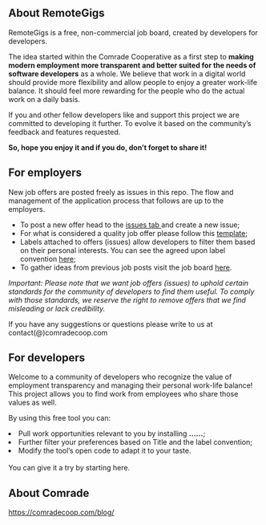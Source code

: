 <h2>About RemoteGigs</h2>

RemoteGigs is a free, non-commercial job board, created by developers for developers.

The idea started within the Comrade Cooperative as a first step to <b>making modern employment more transparent and better suited for the needs of software developers</b> as a whole. We believe that work in a digital world should provide more flexibility and allow people to enjoy a greater work-life balance. It should feel more rewarding for the people who do the actual work on a daily basis.
 
If you and other fellow developers like and support this project we are committed to developing it further. To evolve it based on the community’s feedback and features requested. 

<b>So, hope you enjoy it and if you do, don’t forget to share it!</b>

<h2>For employers</h2>

New job offers are posted freely as issues in this repo. The flow and management of the application process that follows are up to the employers.
<ul>
<li>To post a new offer head to the <a href="https://github.com/comrade-coop/remotegigs/issues" target="_blank" rel="noopener">issues tab </a>and create a new issue;</li>
<li>For what is considered a quality job offer please follow this <a href="https://github.com/comrade-coop/remotegigs/blob/master/ISSUE_TEMPLATE.md" target="_blank">template</a>;</li>
<li>Labels attached to offers (issues) allow developers to filter them based on their personal interests. You can see the agreed upon label convention <a href="https://stackoverflow.com/tags " target="_blank">here</a>;</li>
<li>To gather ideas from previous job posts visit the job board <a href="https://github.com/comrade-coop/remotegigs/issues" target="_blank">here</a>.</li>
</ul>

<i>Important: Please note that we want job offers (issues) to uphold certain standards for the community of developers to find them useful. To comply with those standards, we reserve the right to remove offers that we find misleading or lack credibility.</i>

If you have any suggestions or questions please write to us at contact(@)comradecoop.com

<h2>For developers</h2>

Welcome to a community of developers who recognize the value of employment transparency and managing their personal work-life balance! This project allows you to find work from employees who share those values as well.

By using this free tool you can:
<li>Pull work opportunities relevant to you by installing <b>......</b>;</li>
<li>Further filter your preferences based on Title and the label convention;</li>
<li>Modify the tool’s open code to adapt it to your taste.</li>
<br>
You can give it a try by starting here.

<h2>About Comrade</h2>

https://comradecoop.com/blog/
